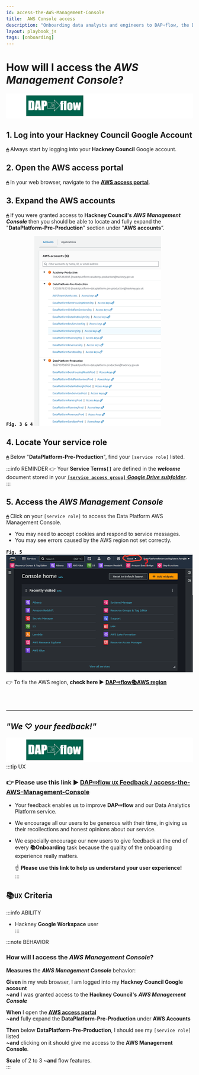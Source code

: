 ```yaml
---
id: access-the-AWS-Management-Console
title:  AWS Console access
description: "Onboarding data analysts and engineers to DAP⇨flow, the Data Analytics Platform Airflow integration."
layout: playbook_js
tags: [onboarding]
---
```


#  How will I access the ***AWS Management Console***?
![DAP⇨flow](../images/DAPairflowFLOWleft.png)  

## 1. Log into your **Hackney Council** Google Account
**`🖱`** Always start by logging into your **Hackney Council** Google account.

## 2. Open the AWS access portal
**`🖱`** In your web browser, navigate to the **[AWS access portal](https://d-936715b9ec.awsapps.com/start\#/)**.

## 3. Expand the AWS accounts
**`🖱`** If you were granted access to **Hackney Council's** ***AWS Management Console*** then you should be able to locate and fully expand the "**DataPlatform-Pre-Production**" section under “**AWS accounts**”.  

**`Fig. 3 & 4`** ![Fig. 3 & 4](../images/access-the-AWS-Management-Console-three-four.png)

## 4. Locate Your service role
**`🖱`** Below "**DataPlatform-Pre-Production**", find your `[service role]` listed.  

:::info REMINDER
👉  Your **Service Terms`[]`** are defined in the ***welcome*** document stored in your [**`[service access group]`** ***Google Drive subfolder***](https://drive.google.com/drive/folders/1k30M7Hh8WLttL5T5JVGbnKvSLNX7lVSg?usp=drive_link).
:::

## 5. Access the ***AWS Management Console***
**`🖱`** Click on your `[service role]` to access the Data Platform AWS Management Console.  
* You may need to accept cookies and respond to service messages.  
* You may see errors caused by the AWS region not set correctly.  

**`Fig. 5`** ![Fig. 5](../images/access-the-AWS-Management-Console-five.png)  

👉 To fix the AWS region, **check here ►** **[DAP⇨flow📚AWS region](../onboarding/access-the-AWS-region)** 

<br> 
</br>  

---

## ***"We* ♡ *your feedback!"***
![DAP⇨flow](../images/DAPairflowFLOWleft.png)  
:::tip UX  
### 👉 Please use **this link ►** [**DAP⇨flow** `UX` **Feedback / access-the-AWS-Management-Console**](https://docs.google.com/forms/d/e/1FAIpQLSdqeNyWIPMNBHEr-YSyxnXQ4ggTwJPkffMYgFaJ4hGEhIL6LA/viewform?usp=pp_url&entry.339550210=access-the-AWS-Management-Console)  

- Your feedback enables us to improve **DAP⇨flow** and our Data Analytics Platform service.  
- We encourage all our users to be generous with their time, in giving us their recollections and honest opinions about our service.  
- We especially encourage our new users to give feedback at the end of every **📚Onboarding** task because the quality of the onboarding experience really matters.  

    ☝ **Please use this link to help us understand your user experience!**  
:::

## 📚`UX` Criteria
:::info ABILITY  
* Hackney **Google Workspace** user  
:::

:::note BEHAVIOR  
###  How will I access the ***AWS Management Console***?
**Measures** the ***AWS Management Console*** behavior:  

**Given** in my web browser, I am logged into my **Hackney Council Google account**  
**~and** I was granted access to the **Hackney Council's** ***AWS Management Console***  

**When** I open the [**AWS access portal**](https://d-936715b9ec.awsapps.com/start\#/)  
**~and** fully expand the **DataPlatform-Pre-Production** under **AWS Accounts**  

**Then** below **DataPlatform-Pre-Production**, I should see my `[service role]` listed  
**~and** clicking on it should give me access to the **AWS Management Console**.  

**Scale** of 2 to 3 **~and** flow features.  
:::
